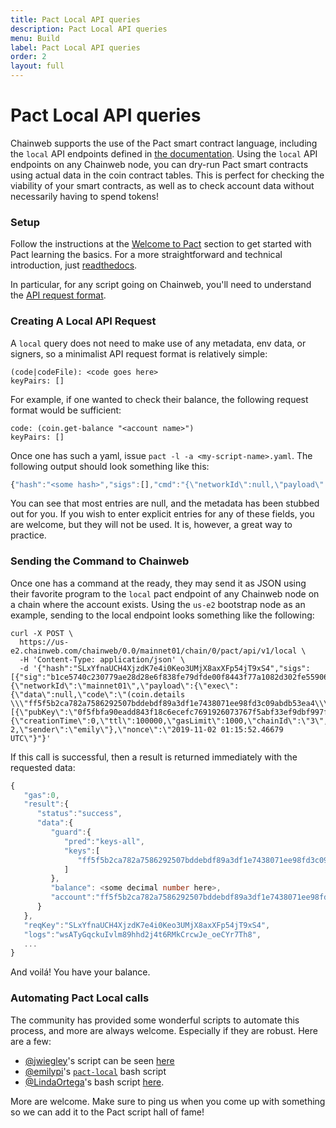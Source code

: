 ```yaml
---
title: Pact Local API queries
description: Pact Local API queries
menu: Build
label: Pact Local API queries
order: 2
layout: full
---
```


# Pact Local API queries

Chainweb supports the use of the Pact smart contract language, including the
`local` API endpoints defined in
[the documentation](https://pact-language.readthedocs.io/en/stable/pact-reference.html#rest-api).
Using the `local` API endpoints on any Chainweb node, you can dry-run Pact smart
contracts using actual data in the coin contract tables. This is perfect for
checking the viability of your smart contracts, as well as to check account data
without necessarily having to spend tokens!

### Setup

Follow the instructions at the [Welcome to Pact](/docs/pact/beginner) section to
get started with Pact learning the basics. For a more straightforward and
technical introduction, just
[readthedocs](https://pact-language.readthedocs.io).

In particular, for any script going on Chainweb, you'll need to understand the
[API request format](https://pact-language.readthedocs.io/en/stable/pact-reference.html#api-request-formatter).

### Creating A Local API Request

A `local` query does not need to make use of any metadata, env data, or signers,
so a minimalist API request format is relatively simple:

```pact title=" "
(code|codeFile): <code goes here>
keyPairs: []
```

For example, if one wanted to check their balance, the following request format
would be sufficient:

```pact title=" "
code: (coin.get-balance "<account name>")
keyPairs: []
```

Once one has such a yaml, issue `pact -l -a <my-script-name>.yaml`. The
following output should look something like this:

```typescript title=" "
{"hash":"<some hash>","sigs":[],"cmd":"{\"networkId\":null,\"payload\":{\"exec\":{\"data\":null,\"code\":\"(coin.get-balance \\\"<account-name>\\\")\"}},\"signers\":[],\"meta\":{\"creationTime\":0,\"ttl\":0,\"gasLimit\":0,\"chainId\":\"\",\"gasPrice\":0,\"sender\":\"\"},\"nonce\":\"2019-11-03 01:58:38.266437 UTC\"}"}
```

You can see that most entries are null, and the metadata has been stubbed out
for you. If you wish to enter explicit entries for any of these fields, you are
welcome, but they will not be used. It is, however, a great way to practice.

### Sending the Command to Chainweb

Once one has a command at the ready, they may send it as JSON using their
favorite program to the `local` pact endpoint of any Chainweb node on a chain
where the account exists. Using the `us-e2` bootstrap node as an example,
sending to the local endpoint looks something like the following:

```pact title=" "
curl -X POST \
  https://us-e2.chainweb.com/chainweb/0.0/mainnet01/chain/0/pact/api/v1/local \
  -H 'Content-Type: application/json' \
  -d '{"hash":"SLxYfnaUCH4XjzdK7e4i0Keo3UMjX8axXFp54jT9xS4","sigs":[{"sig":"b1ce5740c230779ae28d28e6f838fe79dfde00f8443f77a1082d302fe55906d56165ce096234ce870dff03e62ee741460230892b0aadf6ae5e29ae0d2984b80f"}],"cmd":"{\"networkId\":\"mainnet01\",\"payload\":{\"exec\":{\"data\":null,\"code\":\"(coin.details \\\"ff5f5b2ca782a7586292507bddebdf89a3df1e7438071ee98fd3c09abdb53ea4\\\")\"}},\"signers\":[{\"pubKey\":\"0f5fbfa90eadd843f18c6ecefc7691926073767f5abf33ef9dbf997fe544c775\"}],\"meta\":{\"creationTime\":0,\"ttl\":100000,\"gasLimit\":1000,\"chainId\":\"3\",\"gasPrice\":1.0e-2,\"sender\":\"emily\"},\"nonce\":\"2019-11-02 01:15:52.46679 UTC\"}"}'
```

If this call is successful, then a result is returned immediately with the
requested data:

```typescript title=" "
{
   "gas":0,
   "result":{
      "status":"success",
      "data":{
         "guard":{
            "pred":"keys-all",
            "keys":[
               "ff5f5b2ca782a7586292507bddebdf89a3df1e7438071ee98fd3c09abdb53ea"
            ]
         },
         "balance": <some decimal number here>,
         "account":"ff5f5b2ca782a7586292507bddebdf89a3df1e7438071ee98fd3c09abdb53ea4"
      }
   },
   "reqKey":"SLxYfnaUCH4XjzdK7e4i0Keo3UMjX8axXFp54jT9xS4",
   "logs":"wsATyGqckuIvlm89hhd2j4t6RMkCrcwJe_oeCYr7Th8",
   ...
}
```

And voilá! You have your balance.

### Automating Pact Local calls

The community has provided some wonderful scripts to automate this process, and
more are always welcome. Especially if they are robust. Here are a few:

- [@jwiegley](https://github.com/jwiegley)'s script can be seen
  [here](https://discordapp.com/channels/502858632178958377/638740469127446538/639926087090044960)
- [@emilypi](https://github.com/emilypi)'s
  [`pact-local`](https://gist.github.com/emilypi/2afe3a1e60fe182a925caee916db46ba)
  bash script
- [@LindaOrtega](https://github.com/LindaOrtega)'s bash script
  [here](https://discordapp.com/channels/502858632178958377/638740469127446538/639869533489725449).

More are welcome. Make sure to ping us when you come up with something so we can
add it to the Pact script hall of fame!
